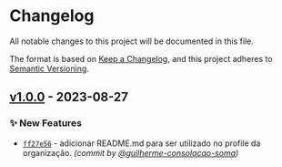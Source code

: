 # Changelog
All notable changes to this project will be documented in this file.

The format is based on [Keep a Changelog](https://keepachangelog.com/en/1.0.0/),
and this project adheres to [Semantic Versioning](https://semver.org/spec/v2.0.0.html).

## [v1.0.0] - 2023-08-27
### :sparkles: New Features
- [`ff27e56`](https://github.com/org-somasolucoes/.github/commit/ff27e5651284c3a229d8ca9e3243bfa57ebe04a4) - adicionar README.md para ser utilizado no profile da organização. *(commit by [@guilherme-consolacao-soma](https://github.com/guilherme-consolacao-soma))*


[v1.0.0]: https://github.com/org-somasolucoes/.github/compare/v0.0.1...v1.0.0